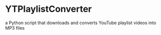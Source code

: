# YTPlaylistConverter
a Python script that downloads and converts YouTube playlist videos into MP3 files
